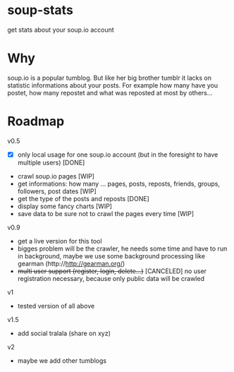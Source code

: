 soup-stats
==========

get stats about your soup.io account

Why
===
soup.io is a popular tumblog. But like her big brother tumblr it lacks on statistic informations about your posts.
For example how many have you postet, how many repostet and what was reposted at most by others...

Roadmap
======
v0.5
- [X] only local usage for one soup.io account (but in the foresight to have multiple users) [DONE]
- crawl soup.io pages [WIP]
- get informations: how many ... pages, posts, reposts, friends, groups, followers, post dates [WIP]
- get the type of the posts and reposts [DONE]
- display some fancy charts [WIP]
- save data to be sure not to crawl the pages every time [WIP]

v0.9
- get a live version for this tool
- bigges problem will be the crawler, he needs some time and have to run in background, maybe we use some background processing like gearman (http://http://gearman.org/)
- ~~multi user support (register, login, delete...)~~ [CANCELED] no user registration necessary, because only public data will be crawled

v1
- tested version of all above

v1.5
- add social tralala (share on xyz)

v2
- maybe we add other tumblogs
